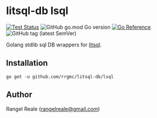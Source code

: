 # litsql-db lsql

[![Test Status](https://github.com/rrgmc/litsql-db/actions/workflows/go.yml/badge.svg)](https://github.com/rrgmc/litsql-db/actions/workflows/go.yml) ![GitHub go.mod Go version](https://img.shields.io/github/go-mod/go-version/rrgmc/litsql-db) [![Go Reference](https://pkg.go.dev/badge/github.com/rrgmc/litsql-db/lsql.svg)](https://pkg.go.dev/github.com/rrgmc/litsql-db/lsql) ![GitHub tag (latest SemVer)](https://img.shields.io/github/v/tag/rrgmc/litsql-db)

Golang stdlib sql DB wrappers for [litsql](https://github.com/rrgmc/litsql).

## Installation

```shell
go get -u github.com/rrgmc/litsql-db/lsql
```

## Author

Rangel Reale (rangelreale@gmail.com)
